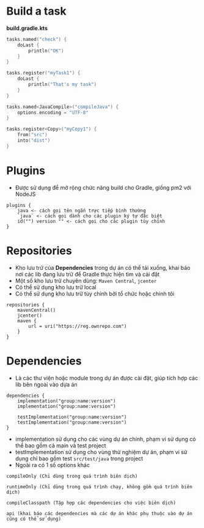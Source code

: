 # Build a task
**build.gradle.kts**
```kts
tasks.named("check") {
    doLast {
        println("OK")
    }
}

tasks.register("myTask1") {
    doLast {
        println("That's my task")
    }
}

tasks.named<JavaCompile>("compileJava") {
    options.encoding = "UTF-8"
}

tasks.register<Copy>("myCopy1") {
    from("src") 
    into("dist")
}
```

# Plugins

- Được sử dụng để mở rộng chức năng build cho Gradle, giống pm2 với NodeJS
```
plugins {
    java <- cách gọi tên ngắn trực tiếp bình thường
    `java` <- cách gọi dành cho các plugin ký tự đặc biệt
    id("") version "" <- cách gọi cho các plugin tùy chỉnh
}
```
# Repositories
- Kho lưu trữ của **Dependencies** trong dự án có thể tải xuống, khai báo nơi các lib đang lưu trữ để Gradle thực hiện tìm và cài đặt
- Một số kho lưu trữ chuyên dùng: `Maven Central`, `jcenter`
- Có thể sử dụng kho lưu trữ local
- Có thể sử dụng kho lưu trữ tùy chỉnh bởi tổ chức hoặc chính tôi
```
repositories {
    mavenCentral()
    jcenter()
    maven {
        url = uri("https://reg.ownrepo.com")
    }
}
```
# Dependencies
- Là các thư viện hoặc module trong dự án được cài đặt, giúp tích hợp các lib bên ngoài vào dựa án
```
dependencies {
    implementation("group:name:version")
    implementation("group:name:version")

    testImplementation("group:name:version")
    testImplementation("group:name:version")
}
```
- implementation sử dụng cho các vùng dự án chính, phạm vi sử dụng có thể bao gồm cả main và test project
- testImplementation sử dụng cho vùng thử nghiệm dự án, phạm vi sử dụng chỉ bao gồm test `src/test/java` trong project
- Ngoài ra có 1 số options khác
```
compileOnly (Chỉ dùng trong quá trình biên dịch)
```

```
runtimeOnly (Chỉ dùng trong quá trình chạy, không gồm quá trình biên dịch)
```

```
compileClasspath (Tập hợp các dependencies cho việc biên dịch)
```

```
api (khai báo các dependencies mà các dự án khác phụ thuộc vào dự án cũng có thể sử dụng)
```